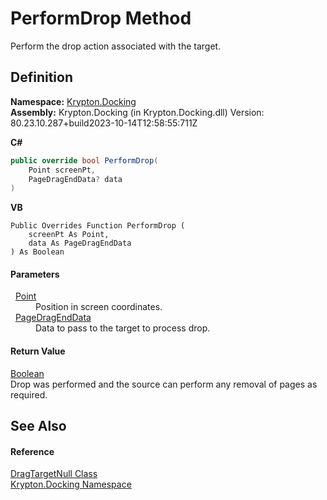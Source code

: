 # PerformDrop Method


Perform the drop action associated with the target.



## Definition
**Namespace:** <a href="98399376-cf41-9454-4b4d-4fab2ca20bc7.md">Krypton.Docking</a>  
**Assembly:** Krypton.Docking (in Krypton.Docking.dll) Version: 80.23.10.287+build2023-10-14T12:58:55:711Z

**C#**
``` C#
public override bool PerformDrop(
	Point screenPt,
	PageDragEndData? data
)
```
**VB**
``` VB
Public Overrides Function PerformDrop ( 
	screenPt As Point,
	data As PageDragEndData
) As Boolean
```



#### Parameters
<dl><dt>  <a href="https://learn.microsoft.com/dotnet/api/system.drawing.point" target="_blank" rel="noopener noreferrer">Point</a></dt><dd>Position in screen coordinates.</dd><dt>  <a href="0c26121e-2e6a-e3c0-21a4-2a1ddbb8d2dc.md">PageDragEndData</a></dt><dd>Data to pass to the target to process drop.</dd></dl>

#### Return Value
<a href="https://learn.microsoft.com/dotnet/api/system.boolean" target="_blank" rel="noopener noreferrer">Boolean</a>  
Drop was performed and the source can perform any removal of pages as required.

## See Also


#### Reference
<a href="00d5e355-7930-a788-b934-5ea55dd31ac5.md">DragTargetNull Class</a>  
<a href="98399376-cf41-9454-4b4d-4fab2ca20bc7.md">Krypton.Docking Namespace</a>  

